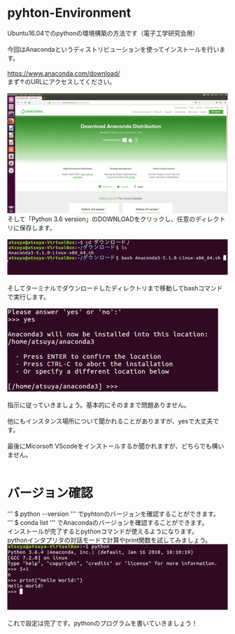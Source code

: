 # pyhton-Environment
Ubuntu16.04でのpythonの環境構築の方法です（電子工学研究会用）<br>
<br>
今回はAnacondaというディストリビューションを使ってインストールを行います。<br>
<br>
https://www.anaconda.com/download/ <br>
まず↑のURLにアクセスしてください。<br>
<br>
![](https://github.com/AtsuyaKoike/pyhton-Environment/blob/master/anakonda.png)<br>
そして「Python 3.6 version」のDOWNLOADをクリックし、任意のディレクトリに保存します。<br>
<br>
![](https://github.com/AtsuyaKoike/pyhton-Environment/blob/master/anakonda2.png)<br>
<br>
そしてターミナルでダウンロードしたディレクトリまで移動してbashコマンドで実行します。<br>
<br>
![](https://github.com/AtsuyaKoike/pyhton-Environment/blob/master/anakonda3.png)<br>
<br>
指示に従っていきましょう。基本的にそのままで問題ありません。<br>
<br>
他にもインスタンス場所について聞かれることがありますが、yesで大丈夫です。<br>
<br>
最後にMicorsoft VScodeをインストールするか聞かれますが、どちらでも構いません。<br>
<br>
# バージョン確認
'''
$ python --version
'''
でpyhtonのバージョンを確認することができます。<br>
'''
$ conda list
'''
でAnacondaのバージョンを確認することができます。<br>
インストールが完了するとpythonコマンドが使えるようになります。<br>
pythonインタプリタの対話モードで計算やprint関数を試してみましょう。<br>
![](https://github.com/AtsuyaKoike/pyhton-Environment/blob/master/anakonda4.png)<br>
<br>
これで設定は完了です。pythonのプログラムを書いていきましょう！<br>
